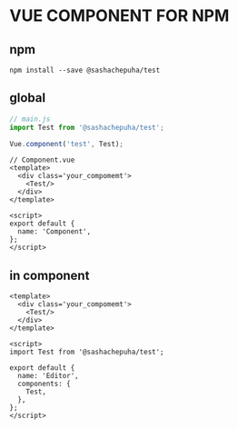 # VUE COMPONENT FOR NPM

## npm
```
npm install --save @sashachepuha/test
```
## global
```js
// main.js
import Test from '@sashachepuha/test';

Vue.component('test', Test);
```
```vue
// Component.vue
<template>
  <div class='your_compomemt'>
    <Test/>
  </div>
</template>

<script>
export default {
  name: 'Component',
};
</script>
```

## in component
```vue
<template>
  <div class='your_compomemt'>
    <Test/>
  </div>
</template>

<script>
import Test from '@sashachepuha/test';

export default {
  name: 'Editor',
  components: {
    Test,
  },
};
</script>
```
